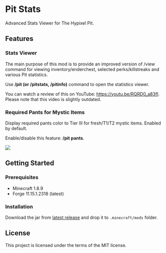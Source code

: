# Pit Stats

Advanced Stats Viewer for The Hypixel Pit.

## Features

### Stats Viewer

The main purpose of this mod is to provide an improved version of /view command for viewing inventory/enderchest, selected perks/killstreaks and various Pit statistics.

Use **/pit <name> (or /pitstats, /pitinfo)** command to open the statistics viewer.

You can watch a review of this on YouTube: https://youtu.be/RQRD0_a83fI. Please note that this video is slightly outdated.

### Required Pants for Mystic Items

Display required pants color to Tier III for fresh/T1/T2 mystic items. Enabled by default.

Enable/disable this feature: **/pit pants**.

![](https://media.discordapp.net/attachments/731504203591319553/819647045153456178/unknown.png)

## Getting Started

### Prerequisites

* Minecraft 1.8.9
* Forge 11.15.1.2318 (latest)

### Installation

Download the jar from [latest release](https://github.com/mdashlw/pit-stats/releases/latest) and drop it to `.minecraft/mods` folder.

## License

This project is licensed under the terms of the MIT license.
